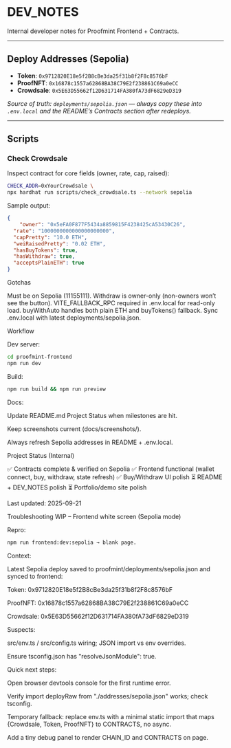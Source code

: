 # DEV_NOTES

Internal developer notes for Proofmint Frontend + Contracts.

---

## Deploy Addresses (Sepolia)

- **Token**: `0x9712820E18e5f2B8cBe3da25f31b8f2F8c8576bF`  
- **ProofNFT**: `0x16878c1557a62868BA38C79E2f238861C69a0eCC`  
- **Crowdsale**: `0x5E63D55662f12D631714FA380fA73dF6829eD319`

_Source of truth: `deployments/sepolia.json` — always copy these into `.env.local` and the README’s Contracts section after redeploys._

---

## Scripts

### Check Crowdsale

Inspect contract for core fields (owner, rate, cap, raised):

```bash
CHECK_ADDR=0xYourCrowdsale \
npx hardhat run scripts/check_crowdsale.ts --network sepolia
```

Sample output:
```json
{
    "owner": "0x5eFA0F877F5434a8859815F4238425cA53430C26",
  "rate": "1000000000000000000000",
  "capPretty": "10.0 ETH",
  "weiRaisedPretty": "0.02 ETH",
  "hasBuyTokens": true,
  "hasWithdraw": true,
  "acceptsPlainETH": true
}
```

Gotchas

Must be on Sepolia (11155111).
Withdraw is owner-only (non-owners won’t see the button).
VITE_FALLBACK_RPC required in .env.local for read-only load.
buyWithAuto handles both plain ETH and buyTokens() fallback.
Sync .env.local with latest deployments/sepolia.json.

Workflow

Dev server:
```bash
cd proofmint-frontend
npm run dev
```

Build:
```bash
npm run build && npm run preview
```

Docs:

Update README.md Project Status when milestones are hit.

Keep screenshots current (docs/screenshots/).

Always refresh Sepolia addresses in README + .env.local.

Project Status (Internal)

✅ Contracts complete & verified on Sepolia
✅ Frontend functional (wallet connect, buy, withdraw, state refresh)
✅ Buy/Withdraw UI polish
⏳ README + DEV_NOTES polish
⏳ Portfolio/demo site polish

Last updated: 2025-09-21

Troubleshooting
WIP – Frontend white screen (Sepolia mode)

Repro:
```bash
npm run frontend:dev:sepolia → blank page.
```

Context:

Latest Sepolia deploy saved to proofmint/deployments/sepolia.json and synced to frontend:

Token: 0x9712820E18e5f2B8cBe3da25f31b8f2F8c8576bF

ProofNFT: 0x16878c1557a62868BA38C79E2f238861C69a0eCC

Crowdsale: 0x5E63D55662f12D631714FA380fA73dF6829eD319

Suspects:

src/env.ts / src/config.ts wiring; JSON import vs env overrides.

Ensure tsconfig.json has "resolveJsonModule": true.

Quick next steps:

Open browser devtools console for the first runtime error.

Verify import deployRaw from "./addresses/sepolia.json" works; check tsconfig.

Temporary fallback: replace env.ts with a minimal static import that maps {Crowdsale, Token, ProofNFT} to CONTRACTS, no async.

Add a tiny debug panel to render CHAIN_ID and CONTRACTS on page.
